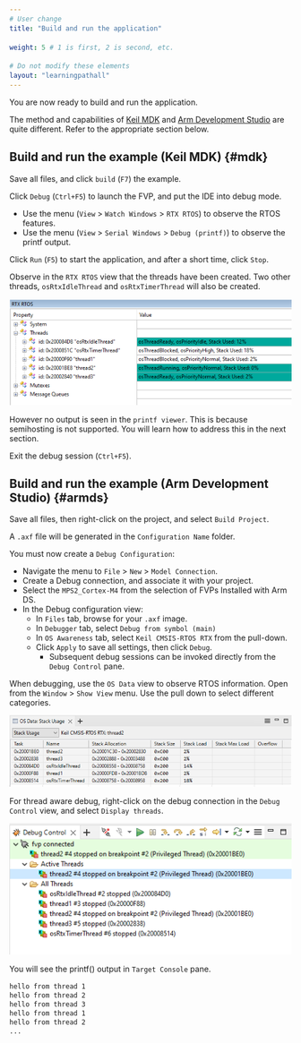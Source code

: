 ```yaml
---
# User change
title: "Build and run the application"

weight: 5 # 1 is first, 2 is second, etc.

# Do not modify these elements
layout: "learningpathall"
---
```

You are now ready to build and run the application.

The method and capabilities of [Keil MDK](#mdk) and [Arm Development Studio](#armds) are quite different. Refer to the appropriate section below.

## Build and run the example (Keil MDK) {#mdk}

Save all files, and click `build` (`F7`) the example.

Click `Debug` (`Ctrl+F5`) to launch the FVP, and put the IDE into debug mode.
* Use the menu (`View` > `Watch Windows` > `RTX RTOS`) to observe the RTOS features.
* Use the menu (`View` > `Serial Windows` > `Debug (printf)`) to observe the printf output.

Click `Run` (`F5`) to start the application, and after a short time, click `Stop`.

Observe in the `RTX RTOS` view that the threads have been created. Two other threads, `osRtxIdleThread` and `osRtxTimerThread` will also be created.

![RTX RTOS #center](keil_rtos.png)

However no output is seen in the `printf viewer`. This is because semihosting is not supported. You will learn how to address this in the next section.

Exit the debug session (`Ctrl+F5`).

## Build and run the example (Arm Development Studio) {#armds}

Save all files, then right-click on the project, and select `Build Project`.

A `.axf` file will be generated in the `Configuration Name` folder.

You must now create a `Debug Configuration`:
  * Navigate the menu to `File` > `New` > `Model Connection`.
  * Create a Debug connection, and associate it with your project.
  * Select the `MPS2_Cortex-M4` from the selection of FVPs Installed with Arm DS.
  * In the Debug configuration view:
    * In `Files` tab, browse for your `.axf` image.
	* In `Debugger` tab, select `Debug from symbol (main)`
	* In `OS Awareness` tab, select `Keil CMSIS-RTOS RTX` from the pull-down.
	* Click `Apply` to save all settings, then click `Debug`.
	  * Subsequent debug sessions can be invoked directly from the `Debug Control` pane.

When debugging, use the `OS Data` view to observe RTOS information. Open from the `Window` > `Show View` menu. Use the pull down to select different categories.

![OS Data #center](os_data.png)

For thread aware debug, right-click on the debug connection in the `Debug Control` view, and select `Display threads`.

![Debug Control #center](debug_control.png)

You will see the printf() output in `Target Console` pane.
```
hello from thread 1
hello from thread 2
hello from thread 3
hello from thread 1
hello from thread 2
...
```